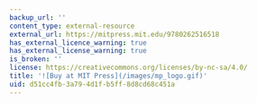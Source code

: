 ```yaml
---
backup_url: ''
content_type: external-resource
external_url: https://mitpress.mit.edu/9780262516518
has_external_licence_warning: true
has_external_license_warning: true
is_broken: ''
license: https://creativecommons.org/licenses/by-nc-sa/4.0/
title: '![Buy at MIT Press](/images/mp_logo.gif)'
uid: d51cc4fb-3a79-4d1f-b5ff-8d8cd68c451a
---
```

